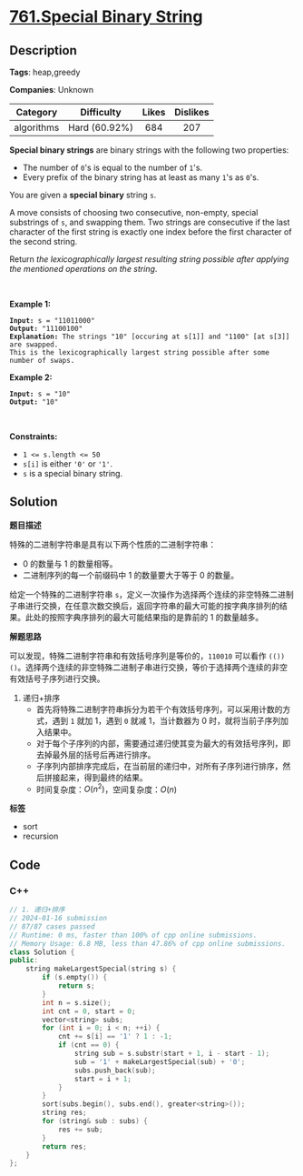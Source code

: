 # [761.Special Binary String](https://leetcode.com/problems/special-binary-string/description/)

## Description

**Tags**: heap,greedy

**Companies**: Unknown

|  Category  |  Difficulty   | Likes | Dislikes |
| :--------: | :-----------: | :---: | :------: |
| algorithms | Hard (60.92%) |  684  |   207    |

<p><strong>Special binary strings</strong> are binary strings with the following two properties:</p>
<ul>
  <li>The number of <code>0</code>&#39;s is equal to the number of <code>1</code>&#39;s.</li>
  <li>Every prefix of the binary string has at least as many <code>1</code>&#39;s as <code>0</code>&#39;s.</li>
</ul>
<p>You are given a <strong>special binary</strong> string <code>s</code>.</p>
<p>A move consists of choosing two consecutive, non-empty, special substrings of <code>s</code>, and swapping them. Two strings are consecutive if the last character of the first string is exactly one index before the first character of the second string.</p>
<p>Return <em>the lexicographically largest resulting string possible after applying the mentioned operations on the string</em>.</p>
<p>&nbsp;</p>
<p><strong class="example">Example 1:</strong></p>
<pre><code><strong>Input:</strong> s = &quot;11011000&quot;
<strong>Output:</strong> &quot;11100100&quot;
<strong>Explanation:</strong> The strings &quot;10&quot; [occuring at s[1]] and &quot;1100&quot; [at s[3]] are swapped.
This is the lexicographically largest string possible after some number of swaps.</code></pre>
<p><strong class="example">Example 2:</strong></p>
<pre><code><strong>Input:</strong> s = &quot;10&quot;
<strong>Output:</strong> &quot;10&quot;</code></pre>
<p>&nbsp;</p>
<p><strong>Constraints:</strong></p>
<ul>
  <li><code>1 &lt;= s.length &lt;= 50</code></li>
  <li><code>s[i]</code> is either <code>&#39;0&#39;</code> or <code>&#39;1&#39;</code>.</li>
  <li><code>s</code> is a special binary string.</li>
</ul>

## Solution

**题目描述**

特殊的二进制字符串是具有以下两个性质的二进制字符串：

- 0 的数量与 1 的数量相等。
- 二进制序列的每一个前缀码中 1 的数量要大于等于 0 的数量。

给定一个特殊的二进制字符串 `s`，定义一次操作为选择两个连续的非空特殊二进制子串进行交换，在任意次数交换后，返回字符串的最大可能的按字典序排列的结果。此处的按照字典序排列的最大可能结果指的是靠前的 1 的数量越多。

**解题思路**

可以发现，特殊二进制字符串和有效括号序列是等价的，`110010` 可以看作 `(())()`。选择两个连续的非空特殊二进制子串进行交换，等价于选择两个连续的非空有效括号子序列进行交换。

1. 递归+排序
   - 首先将特殊二进制字符串拆分为若干个有效括号序列，可以采用计数的方式，遇到 `1` 就加 1，遇到 `0` 就减 1，当计数器为 0 时，就将当前子序列加入结果中。
   - 对于每个子序列的内部，需要通过递归使其变为最大的有效括号序列，即去掉最外层的括号后再进行排序。
   - 子序列内部排序完成后，在当前层的递归中，对所有子序列进行排序，然后拼接起来，得到最终的结果。
   - 时间复杂度：$O(n^2)$，空间复杂度：$O(n)$

**标签**

- sort
- recursion

<!-- code start -->
## Code

### C++

```cpp
// 1. 递归+排序
// 2024-01-16 submission
// 87/87 cases passed
// Runtime: 0 ms, faster than 100% of cpp online submissions.
// Memory Usage: 6.8 MB, less than 47.86% of cpp online submissions.
class Solution {
public:
    string makeLargestSpecial(string s) {
        if (s.empty()) {
            return s;
        }
        int n = s.size();
        int cnt = 0, start = 0;
        vector<string> subs;
        for (int i = 0; i < n; ++i) {
            cnt += s[i] == '1' ? 1 : -1;
            if (cnt == 0) {
                string sub = s.substr(start + 1, i - start - 1);
                sub = '1' + makeLargestSpecial(sub) + '0';
                subs.push_back(sub);
                start = i + 1;
            }
        }
        sort(subs.begin(), subs.end(), greater<string>());
        string res;
        for (string& sub : subs) {
            res += sub;
        }
        return res;
    }
};
```

<!-- code end -->
